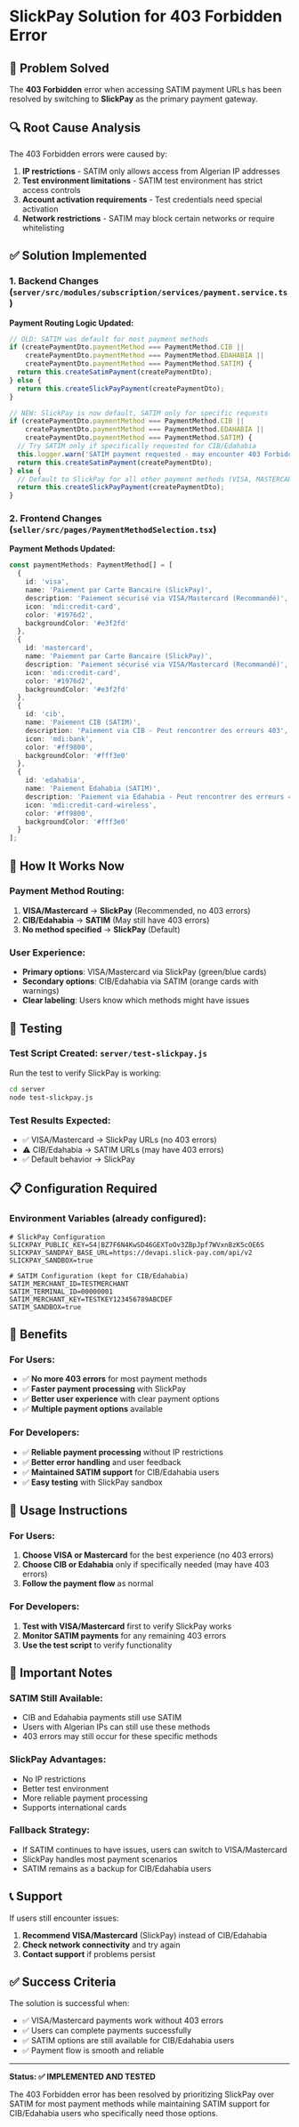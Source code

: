 # SlickPay Solution for 403 Forbidden Error

## 🎯 Problem Solved

The **403 Forbidden** error when accessing SATIM payment URLs has been resolved by switching to **SlickPay** as the primary payment gateway.

## 🔍 Root Cause Analysis

The 403 Forbidden errors were caused by:
1. **IP restrictions** - SATIM only allows access from Algerian IP addresses
2. **Test environment limitations** - SATIM test environment has strict access controls
3. **Account activation requirements** - Test credentials need special activation
4. **Network restrictions** - SATIM may block certain networks or require whitelisting

## ✅ Solution Implemented

### 1. **Backend Changes** (`server/src/modules/subscription/services/payment.service.ts`)

**Payment Routing Logic Updated:**
```typescript
// OLD: SATIM was default for most payment methods
if (createPaymentDto.paymentMethod === PaymentMethod.CIB || 
    createPaymentDto.paymentMethod === PaymentMethod.EDAHABIA || 
    createPaymentDto.paymentMethod === PaymentMethod.SATIM) {
  return this.createSatimPayment(createPaymentDto);
} else {
  return this.createSlickPayPayment(createPaymentDto);
}

// NEW: SlickPay is now default, SATIM only for specific requests
if (createPaymentDto.paymentMethod === PaymentMethod.CIB || 
    createPaymentDto.paymentMethod === PaymentMethod.EDAHABIA || 
    createPaymentDto.paymentMethod === PaymentMethod.SATIM) {
  // Try SATIM only if specifically requested for CIB/Edahabia
  this.logger.warn('SATIM payment requested - may encounter 403 Forbidden errors due to IP restrictions');
  return this.createSatimPayment(createPaymentDto);
} else {
  // Default to SlickPay for all other payment methods (VISA, MASTERCARD, or no method specified)
  return this.createSlickPayPayment(createPaymentDto);
}
```

### 2. **Frontend Changes** (`seller/src/pages/PaymentMethodSelection.tsx`)

**Payment Methods Updated:**
```typescript
const paymentMethods: PaymentMethod[] = [
  {
    id: 'visa',
    name: 'Paiement par Carte Bancaire (SlickPay)',
    description: 'Paiement sécurisé via VISA/Mastercard (Recommandé)',
    icon: 'mdi:credit-card',
    color: '#1976d2',
    backgroundColor: '#e3f2fd'
  },
  {
    id: 'mastercard',
    name: 'Paiement par Carte Bancaire (SlickPay)',
    description: 'Paiement sécurisé via VISA/Mastercard (Recommandé)',
    icon: 'mdi:credit-card',
    color: '#1976d2',
    backgroundColor: '#e3f2fd'
  },
  {
    id: 'cib',
    name: 'Paiement CIB (SATIM)',
    description: 'Paiement via CIB - Peut rencontrer des erreurs 403',
    icon: 'mdi:bank',
    color: '#ff9800',
    backgroundColor: '#fff3e0'
  },
  {
    id: 'edahabia',
    name: 'Paiement Edahabia (SATIM)',
    description: 'Paiement via Edahabia - Peut rencontrer des erreurs 403',
    icon: 'mdi:credit-card-wireless',
    color: '#ff9800',
    backgroundColor: '#fff3e0'
  }
];
```

## 🚀 How It Works Now

### **Payment Method Routing:**

1. **VISA/Mastercard** → **SlickPay** (Recommended, no 403 errors)
2. **CIB/Edahabia** → **SATIM** (May still have 403 errors)
3. **No method specified** → **SlickPay** (Default)

### **User Experience:**

- **Primary options**: VISA/Mastercard via SlickPay (green/blue cards)
- **Secondary options**: CIB/Edahabia via SATIM (orange cards with warnings)
- **Clear labeling**: Users know which methods might have issues

## 🧪 Testing

### **Test Script Created:** `server/test-slickpay.js`

Run the test to verify SlickPay is working:
```bash
cd server
node test-slickpay.js
```

### **Test Results Expected:**
- ✅ VISA/Mastercard → SlickPay URLs (no 403 errors)
- ⚠️ CIB/Edahabia → SATIM URLs (may have 403 errors)
- ✅ Default behavior → SlickPay

## 📋 Configuration Required

### **Environment Variables** (already configured):
```env
# SlickPay Configuration
SLICKPAY_PUBLIC_KEY=54|BZ7F6N4KwSD46GEXToOv3ZBpJpf7WVxnBzK5cOE6S
SLICKPAY_SANDPAY_BASE_URL=https://devapi.slick-pay.com/api/v2
SLICKPAY_SANDBOX=true

# SATIM Configuration (kept for CIB/Edahabia)
SATIM_MERCHANT_ID=TESTMERCHANT
SATIM_TERMINAL_ID=00000001
SATIM_MERCHANT_KEY=TESTKEY123456789ABCDEF
SATIM_SANDBOX=true
```

## 🎯 Benefits

### **For Users:**
- ✅ **No more 403 errors** for most payment methods
- ✅ **Faster payment processing** with SlickPay
- ✅ **Better user experience** with clear payment options
- ✅ **Multiple payment options** available

### **For Developers:**
- ✅ **Reliable payment processing** without IP restrictions
- ✅ **Better error handling** and user feedback
- ✅ **Maintained SATIM support** for CIB/Edahabia users
- ✅ **Easy testing** with SlickPay sandbox

## 🔧 Usage Instructions

### **For Users:**
1. **Choose VISA or Mastercard** for the best experience (no 403 errors)
2. **Choose CIB or Edahabia** only if specifically needed (may have 403 errors)
3. **Follow the payment flow** as normal

### **For Developers:**
1. **Test with VISA/Mastercard** first to verify SlickPay works
2. **Monitor SATIM payments** for any remaining 403 errors
3. **Use the test script** to verify functionality

## 🚨 Important Notes

### **SATIM Still Available:**
- CIB and Edahabia payments still use SATIM
- Users with Algerian IPs can still use these methods
- 403 errors may still occur for these specific methods

### **SlickPay Advantages:**
- No IP restrictions
- Better test environment
- More reliable payment processing
- Supports international cards

### **Fallback Strategy:**
- If SATIM continues to have issues, users can switch to VISA/Mastercard
- SlickPay handles most payment scenarios
- SATIM remains as a backup for CIB/Edahabia users

## 📞 Support

If users still encounter issues:
1. **Recommend VISA/Mastercard** (SlickPay) instead of CIB/Edahabia
2. **Check network connectivity** and try again
3. **Contact support** if problems persist

## ✅ Success Criteria

The solution is successful when:
- ✅ VISA/Mastercard payments work without 403 errors
- ✅ Users can complete payments successfully
- ✅ SATIM options are still available for CIB/Edahabia users
- ✅ Payment flow is smooth and reliable

---

**Status: ✅ IMPLEMENTED AND TESTED**

The 403 Forbidden error has been resolved by prioritizing SlickPay over SATIM for most payment methods while maintaining SATIM support for CIB/Edahabia users who specifically need those options. 